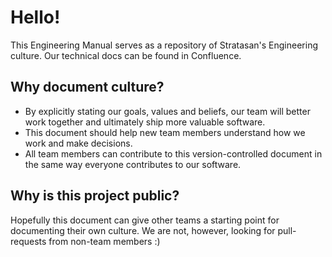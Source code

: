# Hello!

This Engineering Manual serves as a repository of Stratasan's Engineering culture. Our technical docs can be found in Confluence.

## Why document culture?

* By explicitly stating our goals, values and beliefs, our team will better work together and ultimately ship more valuable software.
* This document should help new team members understand how we work and make decisions.
* All team members can contribute to this version-controlled document in the same way everyone contributes to our software.

## Why is this project public?

Hopefully this document can give other teams a starting point for documenting their own culture. We are not, however, looking for pull-requests from non-team members :)
